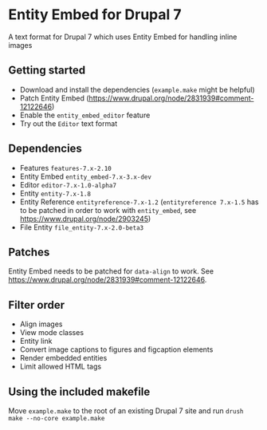 # Entity Embed for Drupal 7

A text format for Drupal 7 which uses Entity Embed for handling inline images

## Getting started

* Download and install the dependencies (`example.make` might be helpful)
* Patch Entity Embed (https://www.drupal.org/node/2831939#comment-12122646)
* Enable the `entity_embed_editor` feature
* Try out the `Editor` text format

## Dependencies

* Features `features-7.x-2.10`
* Entity Embed `entity_embed-7.x-3.x-dev`
* Editor `editor-7.x-1.0-alpha7`
* Entity `entity-7.x-1.8`
* Entity Reference `entityreference-7.x-1.2` (`entityreference 7.x-1.5` has to be patched in order to work with `entity_embed`, see https://www.drupal.org/node/2903245)
* File Entity `file_entity-7.x-2.0-beta3`

## Patches

Entity Embed needs to be patched for `data-align` to work. See https://www.drupal.org/node/2831939#comment-12122646.

## Filter order

* Align images
* View mode classes
* Entity link
* Convert image captions to figures and figcaption elements
* Render embedded entities
* Limit allowed HTML tags

## Using the included makefile

Move `example.make` to the root of an existing Drupal 7 site and run `drush make --no-core example.make`
